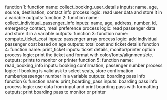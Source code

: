 function 1: 
    function name: collect_booking_user_details 
        inputs: name, age, source, destination, contact info 
        process logic: read user data and store it in a variable
        outputs: 
function 2: 
    function name: collect_individual_passenger_info
        inputs: name, age, address, number, id, emergency contact, meal preference 
        process logic: read passenger data and store it in a variable
        outputs: 
function 3: 
    function name: compute_ticket_cost 
        inputs: passenger array 
        process logic: add individual passenger cost based on age 
        outputs: total cost and ticket details 
function 4: 
    function name: print_ticket 
        inputs: ticket details, monitor/printer option  
        process logic: print the ticket and format with color/fonts/alignment/etc. 
        outputs: prints to monitor or printer 
function 5: 
    function name: read_booking_info
        inputs: booking confirmation, passenger number
        process logic: if booking is valid ask to select seats, store confirmation number/passenger number in a variable 
        outputs: boarding pass info 
function 6: 
    function name: print_boarding_pass 
        inputs: boarding pass info 
        process logic: use data from input and print boarding pass with formatting 
        outputs: print boarding pass to monitor or printer 

